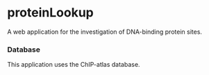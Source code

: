 # proteinLookup
A web application for the investigation of DNA-binding protein sites.

### Database
This application uses the ChIP-atlas database.
